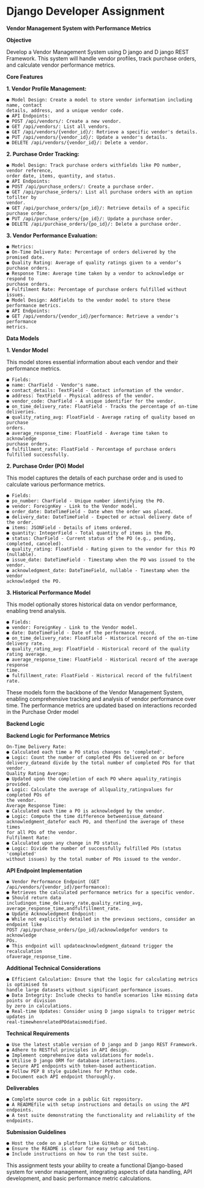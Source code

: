 # Django Developer Assignment

**Vendor Management System with Performance Metrics**

**Objective**

Develop a Vendor Management System using D jango and D jango REST Framework. This
system will handle vendor profiles, track purchase orders, and calculate vendor performance
metrics.

**Core Features**

**1. Vendor Profile Management:**

```
● Model Design: Create a model to store vendor information including name, contact
details, address, and a unique vendor code.
● API Endpoints:
● POST /api/vendors/: Create a new vendor.
● GET /api/vendors/: List all vendors.
● GET /api/vendors/{vendor_id}/: Retrieve a specific vendor's details.
● PUT /api/vendors/{vendor_id}/: Update a vendor's details.
● DELETE /api/vendors/{vendor_id}/: Delete a vendor.
```
**2. Purchase Order Tracking:**

```
● Model Design: Track purchase orders withfields like PO number, vendor reference,
order date, items, quantity, and status.
● API Endpoints:
● POST /api/purchase_orders/: Create a purchase order.
● GET /api/purchase_orders/: List all purchase orders with an option tofilter by
vendor.
● GET /api/purchase_orders/{po_id}/: Retrieve details of a specific purchase order.
● PUT /api/purchase_orders/{po_id}/: Update a purchase order.
● DELETE /api/purchase_orders/{po_id}/: Delete a purchase order.
```
**3. Vendor Performance Evaluation:**

```
● Metrics:
● On-Time Delivery Rate: Percentage of orders delivered by the promised date.
● Quality Rating: Average of quality ratings given to a vendor’s purchase orders.
● Response Time: Average time taken by a vendor to acknowledge or respond to
purchase orders.
● Fulfilment Rate: Percentage of purchase orders fulfilled without issues.
● Model Design: Addfields to the vendor model to store these performance metrics.
● API Endpoints:
● GET /api/vendors/{vendor_id}/performance: Retrieve a vendor's performance
metrics.
```

**Data Models**

**1. Vendor Model**

This model stores essential information about each vendor and their performance metrics.

```
● Fields:
● name: CharField - Vendor's name.
● contact_details: TextField - Contact information of the vendor.
● address: TextField - Physical address of the vendor.
● vendor_code: CharField - A unique identifier for the vendor.
● on_time_delivery_rate: FloatField - Tracks the percentage of on-time deliveries.
● quality_rating_avg: FloatField - Average rating of quality based on purchase
orders.
● average_response_time: FloatField - Average time taken to acknowledge
purchase orders.
● fulfillment_rate: FloatField - Percentage of purchase orders fulfilled successfully.
```
**2. Purchase Order (PO) Model**

This model captures the details of each purchase order and is used to calculate various
performance metrics.

```
● Fields:
● po_number: CharField - Unique number identifying the PO.
● vendor: ForeignKey - Link to the Vendor model.
● order_date: DateTimeField - Date when the order was placed.
● delivery_date: DateTimeField - Expected or actual delivery date of the order.
● items: JSONField - Details of items ordered.
● quantity: IntegerField - Total quantity of items in the PO.
● status: CharField - Current status of the PO (e.g., pending, completed, canceled).
● quality_rating: FloatField - Rating given to the vendor for this PO (nullable).
● issue_date: DateTimeField - Timestamp when the PO was issued to the vendor.
● acknowledgment_date: DateTimeField, nullable - Timestamp when the vendor
acknowledged the PO.
```
**3. Historical Performance Model**

This model optionally stores historical data on vendor performance, enabling trend analysis.

```
● Fields:
● vendor: ForeignKey - Link to the Vendor model.
● date: DateTimeField - Date of the performance record.
● on_time_delivery_rate: FloatField - Historical record of the on-time delivery rate.
● quality_rating_avg: FloatField - Historical record of the quality rating average.
● average_response_time: FloatField - Historical record of the average response
time.
● fulfillment_rate: FloatField - Historical record of the fulfilment rate.
```
These models form the backbone of the Vendor Management System, enabling
comprehensive tracking and analysis of vendor performance over time. The performance
metrics are updated based on interactions recorded in the Purchase Order model


**Backend Logic**

**Backend Logic for Performance Metrics**

```
On-Time Delivery Rate:
● Calculated each time a PO status changes to 'completed'.
● Logic: Count the number of completed POs delivered on or before
delivery_dateand divide by the total number of completed POs for that vendor.
Quality Rating Average:
● Updated upon the completion of each PO where aquality_ratingis provided.
● Logic: Calculate the average of allquality_ratingvalues for completed POs of
the vendor.
Average Response Time:
● Calculated each time a PO is acknowledged by the vendor.
● Logic: Compute the time difference betweenissue_dateand
acknowledgment_datefor each PO, and thenfind the average of these times
for all POs of the vendor.
Fulfilment Rate:
● Calculated upon any change in PO status.
● Logic: Divide the number of successfully fulfilled POs (status 'completed'
without issues) by the total number of POs issued to the vendor.
```
**API Endpoint Implementation**

```
● Vendor Performance Endpoint (GET /api/vendors/{vendor_id}/performance):
● Retrieves the calculated performance metrics for a specific vendor.
● Should return data includingon_time_delivery_rate,quality_rating_avg,
average_response_time,andfulfillment_rate.
● Update Acknowledgment Endpoint:
● While not explicitly detailed in the previous sections, consider an endpoint like
POST /api/purchase_orders/{po_id}/acknowledgefor vendors to acknowledge
POs.
● This endpoint will updateacknowledgment_dateand trigger the recalculation
ofaverage_response_time.
```
**Additional Technical Considerations**

```
● Efficient Calculation: Ensure that the logic for calculating metrics is optimised to
handle large datasets without significant performance issues.
● Data Integrity: Include checks to handle scenarios like missing data points or division
by zero in calculations.
● Real-time Updates: Consider using D jango signals to trigger metric updates in
real-timewhenrelatedPOdataismodified.
```
**Technical Requirements**

```
● Use the latest stable version of D jango and D jango REST Framework.
● Adhere to RESTful principles in API design.
● Implement comprehensive data validations for models.
● Utilise D jango ORM for database interactions.
● Secure API endpoints with token-based authentication.
● Follow PEP 8 style guidelines for Python code.
● Document each API endpoint thoroughly.
```

**Deliverables**

```
● Complete source code in a public Git repository.
● A READMEfile with setup instructions and details on using the API endpoints.
● A test suite demonstrating the functionality and reliability of the endpoints.
```
**Submission Guidelines**

```
● Host the code on a platform like GitHub or GitLab.
● Ensure the README is clear for easy setup and testing.
● Include instructions on how to run the test suite.
```
This assignment tests your ability to create a functional Django-based system for vendor
management, integrating aspects of data handling, API development, and basic performance
metric calculations.


